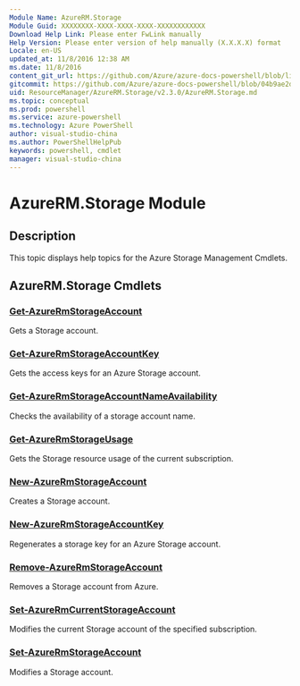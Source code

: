 ```yaml
---
Module Name: AzureRM.Storage
Module Guid: XXXXXXXX-XXXX-XXXX-XXXX-XXXXXXXXXXXX
Download Help Link: Please enter FwLink manually
Help Version: Please enter version of help manually (X.X.X.X) format
Locale: en-US
updated_at: 11/8/2016 12:38 AM
ms.date: 11/8/2016
content_git_url: https://github.com/Azure/azure-docs-powershell/blob/live/azureps-cmdlets-docs/ResourceManager/AzureRM.Storage/v2.3.0/AzureRM.Storage.md
gitcommit: https://github.com/Azure/azure-docs-powershell/blob/04b9ae2d1c44a3ada330f570237886794cede893/azureps-cmdlets-docs/ResourceManager/AzureRM.Storage/v2.3.0/AzureRM.Storage.md
uid: ResourceManager/AzureRM.Storage/v2.3.0/AzureRM.Storage.md
ms.topic: conceptual
ms.prod: powershell
ms.service: azure-powershell
ms.technology: Azure PowerShell
author: visual-studio-china
ms.author: PowerShellHelpPub
keywords: powershell, cmdlet
manager: visual-studio-china
---
```


# AzureRM.Storage Module
## Description
This topic displays help topics for the Azure Storage Management Cmdlets.

## AzureRM.Storage Cmdlets
### [Get-AzureRmStorageAccount](Get-AzureRmStorageAccount.md)
Gets a Storage account.

### [Get-AzureRmStorageAccountKey](Get-AzureRmStorageAccountKey.md)
Gets the access keys for an Azure Storage account.

### [Get-AzureRmStorageAccountNameAvailability](Get-AzureRmStorageAccountNameAvailability.md)
Checks the availability of a storage account name.

### [Get-AzureRmStorageUsage](Get-AzureRmStorageUsage.md)
Gets the Storage resource usage of the current subscription.

### [New-AzureRmStorageAccount](New-AzureRmStorageAccount.md)
Creates a Storage account.

### [New-AzureRmStorageAccountKey](New-AzureRmStorageAccountKey.md)
Regenerates a storage key for an Azure Storage account.

### [Remove-AzureRmStorageAccount](Remove-AzureRmStorageAccount.md)
Removes a Storage account from Azure.

### [Set-AzureRmCurrentStorageAccount](Set-AzureRmCurrentStorageAccount.md)
Modifies the current Storage account of the specified subscription.

### [Set-AzureRmStorageAccount](Set-AzureRmStorageAccount.md)
Modifies a Storage account.

